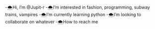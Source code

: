 -🌨Hi, I’m @Jupit-r
-🌨I’m interested in fashion, programming, subway trains, vampires
-🌨I’m currently learning python
-🌨I’m looking to collaborate on whatever
-🌨How to reach me 

<!---
Jupit-r/Jupit-r is a ✨ special ✨ repository because its `README.md` (this file) appears on your GitHub profile.
You can click the Preview link to take a look at your changes.
--->
